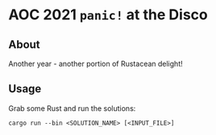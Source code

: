 # AOC 2021 `panic!` at the Disco

## About

Another year - another portion of Rustacean delight!

## Usage

Grab some Rust and run the solutions:

`cargo run --bin <SOLUTION_NAME> [<INPUT_FILE>]`
